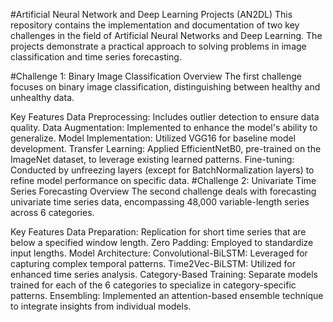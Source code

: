 #Artificial Neural Network and Deep Learning Projects (AN2DL)
This repository contains the implementation and documentation of two key challenges in the field of Artificial Neural Networks and Deep Learning. The projects demonstrate a practical approach to solving problems in image classification and time series forecasting.

#Challenge 1: Binary Image Classification
Overview
The first challenge focuses on binary image classification, distinguishing between healthy and unhealthy data.

Key Features
Data Preprocessing: Includes outlier detection to ensure data quality.
Data Augmentation: Implemented to enhance the model's ability to generalize.
Model Implementation: Utilized VGG16 for baseline model development.
Transfer Learning: Applied EfficientNetB0, pre-trained on the ImageNet dataset, to leverage existing learned patterns.
Fine-tuning: Conducted by unfreezing layers (except for BatchNormalization layers) to refine model performance on specific data.
#Challenge 2: Univariate Time Series Forecasting
Overview
The second challenge deals with forecasting univariate time series data, encompassing 48,000 variable-length series across 6 categories.

Key Features
Data Preparation: Replication for short time series that are below a specified window length.
Zero Padding: Employed to standardize input lengths.
Model Architecture:
Convolutional-BiLSTM: Leveraged for capturing complex temporal patterns.
Time2Vec-BiLSTM: Utilized for enhanced time series analysis.
Category-Based Training: Separate models trained for each of the 6 categories to specialize in category-specific patterns.
Ensembling: Implemented an attention-based ensemble technique to integrate insights from individual models.
